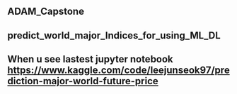 ## ADAM_Capstone
## predict_world_major_Indices_for_using_ML_DL

## When u see lastest jupyter notebook https://www.kaggle.com/code/leejunseok97/prediction-major-world-future-price
